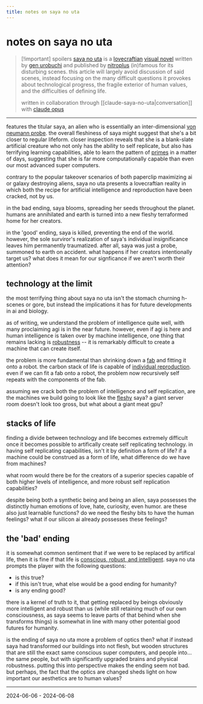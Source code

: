 ```yaml
---
title: notes on saya no uta
---
```


# notes on saya no uta

>[!important] spoilers
> [saya no uta](https://en.wikipedia.org/wiki/saya_no_uta:_the_song_of_saya) is a [lovecraftian](https://en.wikipedia.org/wiki/lovecraftian_horror) [visual novel](https://en.wikipedia.org/wiki/visual_novel) written by [gen urobuchi](https://en.wikipedia.org/wiki/gen_urobuchi) and published by [nitroplus](https://en.wikipedia.org/wiki/nitroplus) (in)famous for its disturbing scenes. this article will largely avoid discussion of said scenes, instead focusing on the many difficult questions it provokes about technological progress, the fragile exterior of human values, and the difficulties of defining life.
> 
> written in collaboration through [[claude-saya-no-uta|conversation]] with [claude opus](https://claude.ai)

---

features the titular saya, an alien who is essentially an inter-dimensional [von neumann probe](https://en.wikipedia.org/wiki/self-replicating_spacecraft). the overall fleshiness of saya might suggest that she's a bit closer to regular lifeform. closer inspection reveals that she is a blank-slate artificial creature who not only has the ability to self replicate, but also has terrifying learning capabilities, able to learn the pattern of [primes](https://en.wikipedia.org/wiki/euclid%27s_theorem) in a matter of days, suggesting that she is far more computationally capable than even our most advanced super computers.

contrary to the popular takeover scenarios of both paperclip maximizing ai or galaxy destroying aliens, saya no uta presents a lovecraftian reality in which both the recipe for artificial intelligence and reproduction have been cracked, not by us.

in the bad ending, saya blooms, spreading her seeds throughout the planet. humans are annihilated and earth is turned into a new fleshy terraformed home for her creators.

in the 'good' ending, saya is killed, preventing the end of the world. however, the sole surviror's realization of saya's individual insignificance leaves him permanently traumatized. after all, saya was just a probe, summoned to earth on accident. what happens if her creators intentionally target us? what does it mean for our signficance if we aren't worth their attention?

## technology at the limit
 
the most terrifying thing about saya no uta isn't the stomach churning h-scenes or gore, but instead the implications it has for future developments in ai and biology.

as of writing, we understand the problem of intelligence quite well, with many proclaiming agi is in the near future. however, even if agi is here and human intelligence is taken over by machine intelligence, one thing that remains lacking is [robustness](https://en.wikipedia.org/wiki/robustness) -- it is remarkably difficult to create a machine that can create itself.

the problem is more fundamental than shrinking down a [fab](https://en.wikipedia.org/wiki/semiconductor_fabrication_plant) and fitting it onto a robot. the carbon stack of life is capable of [individual reproduction](https://en.wikipedia.org/wiki/rna-dependent_rna_polymerase). even if we can fit a fab onto a robot, the problem now recursively self repeats with the components of the fab.

assuming we crack both the problem of intelligence and self replication, are the machines we build going to look like the [fleshy](https://en.wikipedia.org/wiki/wetware_computer) saya? a giant server room doesn't look too gross, but what about a giant meat gpu?

## stacks of life

finding a divide between technology and life becomes extremely difficult once it becomes possible to artifically create self replicating technology. in having self replicating capabilities, isn't it by definition a form of life? if a machine could be construed as a form of life, what difference do we have from machines?

what room would there be for the creators of a superior species capable of both higher levels of intelligence, and more robust self replication capabilities?

despite being both a synthetic being and being an alien, saya possesses the distinctly human emotions of love, hate, curiosity, even humor. are these also just learnable functions? do we need the fleshy bits to have the human feelings? what if our silicon ai already possesses these feelings?

## the 'bad' ending

it is somewhat common sentiment that if we were to be replaced by artifical life, then it is fine if that life is [conscious, robust, and intelligent](https://www.amazon.com/mind-children-future-robot-intelligence/dp/0674576187). saya no uta prompts the player with the following questions:
- is this true?
- if this isn't true, what else would be a good ending for humanity? 
- is any ending good?

there is a kernel of truth to it, that getting replaced by beings obviously more intelligent and robust than us (while still retaining much of our own consciousness, as saya seems to leave parts of that behind when she transforms things) is somewhat in line with many other potential good futures for humanity.

is the ending of saya no uta more a problem of optics then? what if instead saya had transformed our buildings into not flesh, but wooden structures that are still the exact same conscious super computers, and people into... the same people, but with significantly upgraded brains and physical robustness. putting this into perspective makes the ending seem not bad. but perhaps, the fact that the optics are changed sheds light on how important our aesthetics are to human values?


---

2024-06-06 - 2024-06-08
